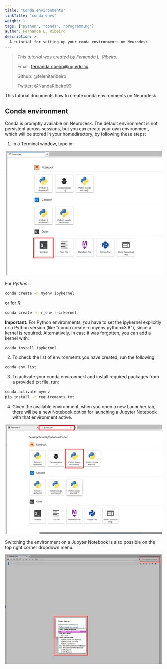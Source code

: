 ```yaml
---
title: "Conda environments"
linkTitle: "conda envs"
weight: 1
tags: ["python", "conda", "programming"]
author: Fernanda L. Ribeiro
description: > 
  A tutorial for setting up your conda environments on Neurodesk.
---
```



> _This tutorial was created by Fernanda L. Ribeiro._ 
>
> Email: fernanda.ribeiro@uq.edu.au
>
> Github: @felenitaribeiro
>
> Twitter: @NandaRibeiro93
>
<!-- Fill in your personal details above so that we can credit the tutorial to you. Feel free to add any additional contact details i.e. website, or remove those that are irrelevant -->

This tutorial documents how to create conda environments on Neurodesk. 

## Conda environment

Conda is promptly available on Neurodesk. The default environment is not persistent across sessions, but you can create your own environment, which will be stored in your homedirectory, by following these steps:

1. In a Terminal window, type in:

![1_terminal](/static/conda/1_terminal.png '1_terminal')

For *Python*:
```bash
conda create -n myenv ipykernel
```
or for *R*:
```bash
conda create -n r_env r-irkernel
```

**Important:** For Python environments, you have to set the ipykernel explicitly or a Python version (like "conda create -n myenv python=3.8"), since a kernel is required. Alternatively, in case it was forgotten, you can add a kernel with:

```bash
conda install ipykernel
```

2. To check the list of environments you have created, run the following:

```bash
conda env list
```

3. To activate your conda environment and install required packages from a provided txt file, run:

```bash
conda activate myenv
pip install -r requirements.txt
```

4. Given the available environment, when you open a new Launcher tab, there will be a new Notebook option for launching a Jupyter Notebook with that environment active. 

![2_env](/static/conda/2_env.png '2_env')

Switching the environment on a Jupyter Notebook is also possible on the top right corner dropdown menu.

![3_notebook](/static/conda/3_notebook.png '3_notebook')